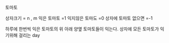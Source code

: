 
토마토

 상자크기 = n , m
 익은 토마토 =1 
 익지않은 토마도 =0
 상자에 토마토 없으면 =-1

 하루에 한번씩 익은 토마토의 위 아래 양옆 토마토들이 익는다.
 상자에 모든 토마토가 익기위해 걸리는 day



